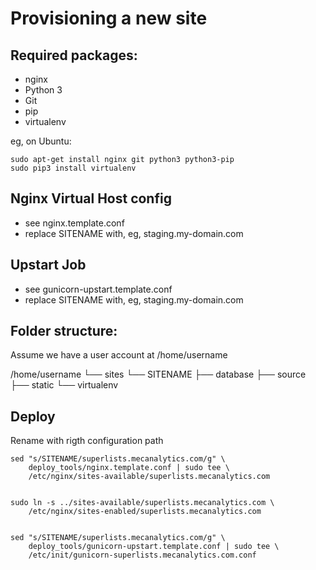 Provisioning a new site
=======================

## Required packages:

* nginx
* Python 3
* Git
* pip
* virtualenv

eg, on Ubuntu:

    sudo apt-get install nginx git python3 python3-pip
    sudo pip3 install virtualenv

## Nginx Virtual Host config

* see nginx.template.conf
* replace SITENAME with, eg, staging.my-domain.com

## Upstart Job

* see gunicorn-upstart.template.conf
* replace SITENAME with, eg, staging.my-domain.com

## Folder structure:
Assume we have a user account at /home/username

/home/username
└── sites
    └── SITENAME
         ├── database
         ├── source
         ├── static
         └── virtualenv


## Deploy
Rename with rigth configuration path

```
sed "s/SITENAME/superlists.mecanalytics.com/g" \
    deploy_tools/nginx.template.conf | sudo tee \
    /etc/nginx/sites-available/superlists.mecanalytics.com


sudo ln -s ../sites-available/superlists.mecanalytics.com \
    /etc/nginx/sites-enabled/superlists.mecanalytics.com


sed "s/SITENAME/superlists.mecanalytics.com/g" \
    deploy_tools/gunicorn-upstart.template.conf | sudo tee \
    /etc/init/gunicorn-superlists.mecanalytics.com.conf
```
